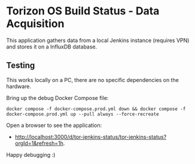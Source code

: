 # Torizon OS Build Status - Data Acquisition #

This application gathers data from a local Jenkins instance (requires VPN)
and stores it on a InfluxDB database.

## Testing ##

This works locally on a PC, there are no specific dependencies on the hardware.

Bring up the debug Docker Compose file:

```shell
docker compose -f docker-compose.prod.yml down && docker compose -f docker-compose.prod.yml up --pull always --force-recreate
```

Open a browser to see the application:

- [http://localhost:3000/d/tor-jenkins-status/tor-jenkins-status?orgId=1&refresh=1h](http://localhost:3000/d/tor-jenkins-status/tor-jenkins-status?orgId=1&refresh=1h).

Happy debugging :)
